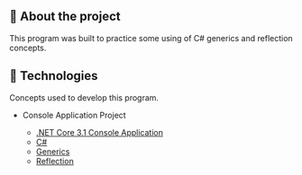 ## 📖 About the project

This program was built to practice some using of C# generics and reflection concepts.

## 🤖 Technologies

Concepts used to develop this program.

- Console Application Project

  - [.NET Core 3.1 Console Application](https://docs.microsoft.com/en-us/dotnet/core/tutorials/with-visual-studio)
  - [C#](https://docs.microsoft.com/en-us/dotnet/csharp/)
  - [Generics](https://docs.microsoft.com/en-us/dotnet/csharp/programming-guide/generics/)
  - [Reflection](https://docs.microsoft.com/en-us/dotnet/csharp/programming-guide/concepts/reflection)

